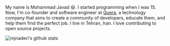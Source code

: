 My name is Mohammad Javad 😃. I started programming when I was 15. Now, I'm co-founder and software engineer at [Quera](https://quera.org), a technology company that aims to create a community of developers, educate them, and help them find the perfect job. I live in Tehran, Iran. I love contributing to open source projects.

![mjnaderi's github stats](https://github-readme-stats.vercel.app/api?username=mjnaderi&include_all_commits=true&hide_rank=true&custom_title=My%20GitHub%20Stats&theme=github_dark_dimmed&show_icons=true)
